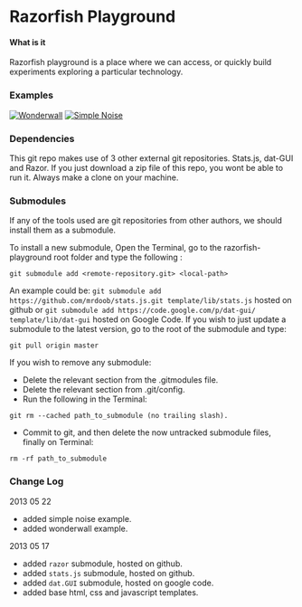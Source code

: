 Razorfish Playground
========

#### What is it ####

Razorfish playground is a place where we can access, or quickly build experiments exploring a particular technology.


### Examples ###
[![Wonderwall](http://raw.github.com/andrevenancio/razorfish-playground/master/wonderwall/preview.png)](http://andrevenancio.github.com/razorfish-playground/wonderwall/wonderwall.html)
[![Simple Noise](http://andrevenancio.github.com/razorfish-playground/noise/preview.png)](http://andrevenancio.github.com/razorfish-playground/noise/simplenoise.html)


### Dependencies ###

This git repo makes use of 3 other external git repositories. Stats.js, dat-GUI and Razor. If you just download a zip file of this repo, you wont be able to run it. Always make a clone on your machine.


### Submodules ###

If any of the tools used are git repositories from other authors, we should install them as a submodule.

To install a new submodule, Open the Terminal, go to the razorfish-playground root folder and type the following :
```
git submodule add <remote-repository.git> <local-path>
```
An example could be: `git submodule add https://github.com/mrdoob/stats.js.git template/lib/stats.js` hosted on github or `git submodule add https://code.google.com/p/dat-gui/  template/lib/dat-gui` hosted on Google Code.
If you wish to just update a submodule to the latest version, go to the root of the submodule and type:
```
git pull origin master
```
If you wish to remove any submodule:
* Delete the relevant section from the .gitmodules file.
* Delete the relevant section from .git/config.
* Run the following in the Terminal:

```
git rm --cached path_to_submodule (no trailing slash).
```
* Commit to git, and then delete the now untracked submodule files, finally on Terminal:
```
rm -rf path_to_submodule
```


### Change Log ###
2013 05 22
* added simple noise example.
* added wonderwall example.

2013 05 17
* added `razor` submodule, hosted on github.
* added `stats.js` submodule, hosted on github.
* added `dat.GUI` submodule, hosted on google code.
* added base html, css and javascript templates.

